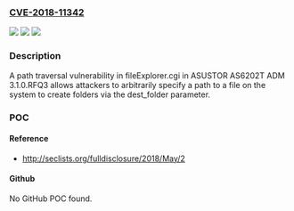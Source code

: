 ### [CVE-2018-11342](https://cve.mitre.org/cgi-bin/cvename.cgi?name=CVE-2018-11342)
![](https://img.shields.io/static/v1?label=Product&message=n%2Fa&color=blue)
![](https://img.shields.io/static/v1?label=Version&message=n%2Fa&color=blue)
![](https://img.shields.io/static/v1?label=Vulnerability&message=n%2Fa&color=brighgreen)

### Description

A path traversal vulnerability in fileExplorer.cgi in ASUSTOR AS6202T ADM 3.1.0.RFQ3 allows attackers to arbitrarily specify a path to a file on the system to create folders via the dest_folder parameter.

### POC

#### Reference
- http://seclists.org/fulldisclosure/2018/May/2

#### Github
No GitHub POC found.

